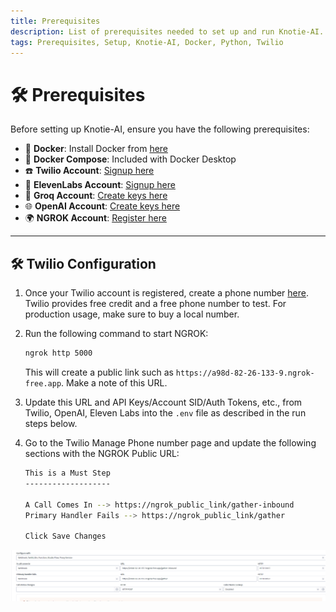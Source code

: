```yaml
---
title: Prerequisites
description: List of prerequisites needed to set up and run Knotie-AI.
tags: Prerequisites, Setup, Knotie-AI, Docker, Python, Twilio
---
```


# 🛠️ Prerequisites

Before setting up Knotie-AI, ensure you have the following prerequisites:

- 🐳 **Docker**: Install Docker from [here](https://www.docker.com/get-started)
- 🐙 **Docker Compose**: Included with Docker Desktop
- ☎️ **Twilio Account**: [Signup here](https://www.twilio.com/login)
- 🧠 **ElevenLabs Account**: [Signup here](https://try.elevenlabs.io/434k6rx9zk3h)
- 💾 **Groq Account**: [Create keys here](https://console.groq.com/keys)
- 🌐 **OpenAI Account**: [Create keys here](https://platform.openai.com/account/usage)
- 🌍 **NGROK Account**: [Register here](https://ngrok.com/)

---

## 🛠️ Twilio Configuration

1. Once your Twilio account is registered, create a phone number [here](https://console.twilio.com/us1/develop/phone-numbers/manage/incoming). Twilio provides free credit and a free phone number to test. For production usage, make sure to buy a local number.

2. Run the following command to start NGROK:
   ```bash
   ngrok http 5000
   ```
   This will create a public link such as `https://a98d-82-26-133-9.ngrok-free.app`. Make a note of this URL.

3. Update this URL and API Keys/Account SID/Auth Tokens, etc., from Twilio, OpenAI, Eleven Labs into the `.env` file as described in the run steps below.

4. Go to the Twilio Manage Phone number page and update the following sections with the NGROK Public URL:
   ```bash
   This is a Must Step
   -------------------

   A Call Comes In --> https://ngrok_public_link/gather-inbound
   Primary Handler Fails --> https://ngrok_public_link/gather

   Click Save Changes
   ```

![Twilio Configuration](../../image.png)